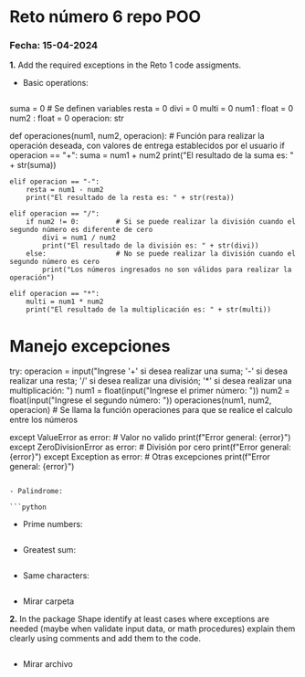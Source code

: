 # Reto número 6 repo POO

 ### **Fecha:** 15-04-2024

**1.** Add the required exceptions in the Reto 1 code assigments.

- Basic operations:

  ```python
suma = 0          # Se definen variables
resta = 0
divi = 0
multi = 0
num1 : float = 0
num2 : float = 0
operacion: str

def operaciones(num1, num2, operacion): # Función para realizar la operación deseada, con valores de entrega establecidos por el usuario
    if operacion == "+":
        suma = num1 + num2
        print("El resultado de la suma es: " + str(suma))

    elif operacion == "-":
        resta = num1 - num2
        print("El resultado de la resta es: " + str(resta))

    elif operacion == "/":
        if num2 != 0:         # Si se puede realizar la división cuando el segundo número es diferente de cero
            divi = num1 / num2
            print("El resultado de la división es: " + str(divi))
        else:                 # No se puede realizar la división cuando el segundo número es cero
            print("Los números ingresados no son válidos para realizar la operación")

    elif operacion == "*":
        multi = num1 * num2
        print("El resultado de la multiplicación es: " + str(multi))


# Manejo excepciones
try:
    operacion = input("Ingrese '+' si desea realizar una suma; '-' si desea realizar una resta; '/' si desea realizar una división; '*' si desea realizar una multiplicación: ")
    num1 = float(input("Ingrese el primer número: "))
    num2 = float(input("Ingrese el segundo número: "))
    operaciones(num1, num2, operacion)    # Se llama la función operaciones para que se realice el calculo entre los números

except ValueError as error:             # Valor no valido
    print(f"Error general: {error}")
except ZeroDivisionError as error:      # División por cero
    print(f"Error general: {error}")
except Exception as error:              # Otras excepciones
    print(f"Error general: {error}")
  ```
  
- Palindrome:

  ```python

  ```
  
- Prime numbers:

  ```python

  ```
   
- Greatest sum:

  ```python

  ```
  
- Same characters:

  ```python

  ```

* Mirar carpeta

**2.** In the package Shape identify at least cases where exceptions are needed (maybe when validate input data, or math procedures) explain them clearly using comments and add them to the code.

```python

```

* Mirar archivo
